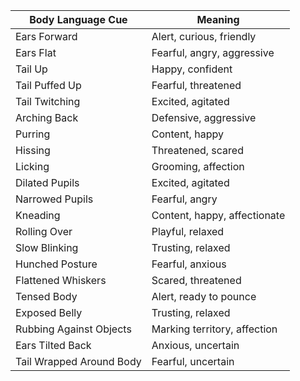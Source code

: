 | Body Language Cue        | Meaning                              |
| ------------------------ | ------------------------------------ |
| Ears Forward             | Alert, curious, friendly             |
| Ears Flat                | Fearful, angry, aggressive           |
| Tail Up                  | Happy, confident                     |
| Tail Puffed Up           | Fearful, threatened                  |
| Tail Twitching           | Excited, agitated                    |
| Arching Back             | Defensive, aggressive                |
| Purring                  | Content, happy                       |
| Hissing                  | Threatened, scared                   |
| Licking                  | Grooming, affection                  |
| Dilated Pupils           | Excited, agitated                    |
| Narrowed Pupils          | Fearful, angry                       |
| Kneading                 | Content, happy, affectionate         |
| Rolling Over             | Playful, relaxed                     |
| Slow Blinking            | Trusting, relaxed                    |
| Hunched Posture          | Fearful, anxious                     |
| Flattened Whiskers       | Scared, threatened                   |
| Tensed Body              | Alert, ready to pounce               |
| Exposed Belly            | Trusting, relaxed                    |
| Rubbing Against Objects  | Marking territory, affection         |
| Ears Tilted Back         | Anxious, uncertain                   |
| Tail Wrapped Around Body | Fearful, uncertain                   |
